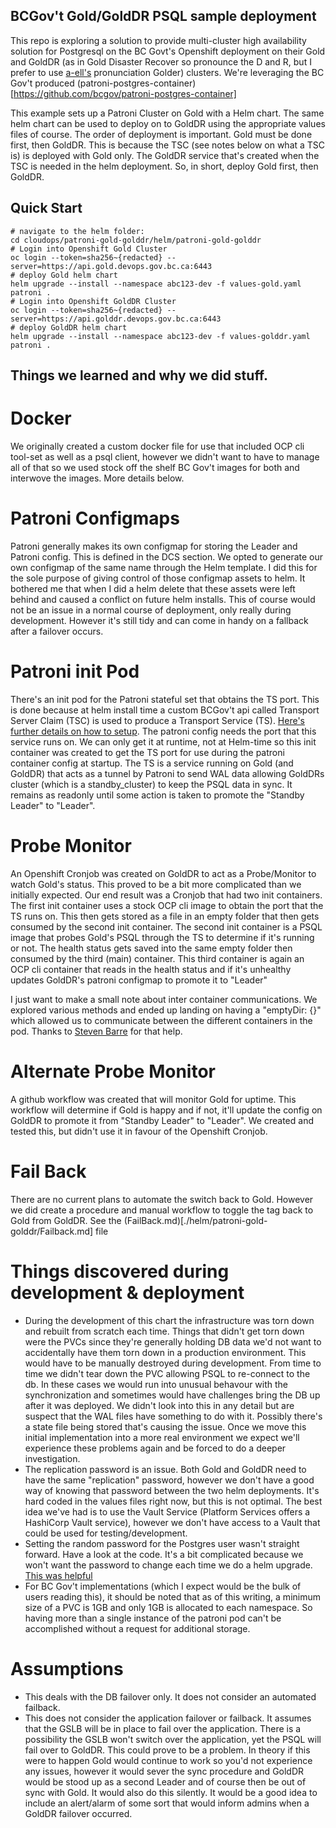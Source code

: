 ## BCGov't Gold/GoldDR PSQL sample deployment
This repo is exploring a solution to provide multi-cluster high availability solution for Postgresql on the BC Govt's Openshift deployment on their Gold and GoldDR (as in Gold Disaster Recover so pronounce the D and R, but I prefer to use [a-ell's](https://github.com/a-ell) pronunciation Golder) clusters. We're leveraging the BC Gov't produced (patroni-postgres-container)[https://github.com/bcgov/patroni-postgres-container]

This example sets up a Patroni Cluster on Gold with a Helm chart. The same helm chart can be used to deploy on to GoldDR using the appropriate values files of course. The order of deployment is important. Gold must be done first, then GoldDR.  This is because the TSC (see notes below on what a TSC is) is deployed with Gold only. The GoldDR service that's created when the TSC is needed in the helm deployment. So, in short, deploy Gold first, then GoldDR.

## Quick Start

```
# navigate to the helm folder:
cd cloudops/patroni-gold-golddr/helm/patroni-gold-golddr
# Login into Openshift Gold Cluster
oc login --token=sha256~{redacted} --server=https://api.gold.devops.gov.bc.ca:6443
# deploy Gold helm chart
helm upgrade --install --namespace abc123-dev -f values-gold.yaml patroni .
# Login into Openshift GoldDR Cluster
oc login --token=sha256~{redacted} --server=https://api.golddr.devops.gov.bc.ca:6443
# deploy GoldDR helm chart
helm upgrade --install --namespace abc123-dev -f values-golddr.yaml patroni .
```

## Things we learned and why we did stuff.
# Docker
We originally created a custom docker file for use that included OCP cli tool-set as well as a psql client, however we didn't want to have to manage all of that so we used stock off the shelf BC Gov't images for both and interwove the images. More details below.

# Patroni Configmaps
Patroni generally makes its own configmap for storing the Leader and Patroni config.  This is defined in the DCS section. We opted to generate our own configmap of the same name through the Helm template. I did this for the sole purpose of giving control of those configmap assets to helm. It bothered me that when I did a helm delete that these assets were left behind and caused a conflict on future helm installs. This of course would not be an issue in a normal course of deployment, only really during development. However it's still tidy and can come in handy on a fallback after a failover occurs.

# Patroni init Pod
There's an init pod for the Patroni stateful set that obtains the TS port. This is done because at helm install time a custom BCGov't api called Transport Server Claim (TSC) is used to produce a Transport Service (TS). [Here's further details on how to setup](https://beta-docs.developer.gov.bc.ca/set-up-tcp-connectivity-on-private-cloud-openshift-platform/). The patroni config needs the port that this service runs on. We can only get it at runtime, not at Helm-time so this init container was created to get the TS port for use during the patroni container config at startup. The TS is a service running on Gold (and GoldDR) that acts as a tunnel by Patroni to send WAL data allowing GoldDRs cluster (which is a standby_cluster) to keep the PSQL data in sync. It remains as readonly until some action is taken to promote the "Standby Leader" to "Leader".

# Probe Monitor
An Openshift Cronjob was created on GoldDR to act as a Probe/Monitor to watch Gold's status. This proved to be a bit more complicated than we initially expected.
Our end result was a Cronjob that had two init containers. The first init container uses a stock OCP cli image to obtain the port that the TS runs on. This then gets stored as a file in an empty folder that then gets consumed by the second init container. The second init container is a PSQL image that probes Gold's PSQL through the TS to determine if it's running or not. The health status gets saved into the same empty folder then consumed by the third (main) container. This third container is again an OCP cli container that reads in the health status and if it's unhealthy updates GoldDR's patroni configmap to promote it to "Leader"

I just want to make a small note about inter container communications. We explored various methods and ended up landing on having a "emptyDir: {}" which allowed us to communicate between the different containers in the pod. Thanks to [Steven Barre](https://github.com/StevenBarre) for that help.
# Alternate Probe Monitor
A github workflow was created that will monitor Gold for uptime. This workflow will determine if Gold is happy and if not, it'll update the config on GoldDR to promote it from "Standby Leader" to "Leader". We created and tested this, but didn't use it in favour of the Openshift Cronjob.

# Fail Back
There are no current plans to automate the switch back to Gold. However we did create a procedure and manual workflow to toggle the tag back to Gold from GoldDR. See the (FailBack.md)[./helm/patroni-gold-golddr/Failback.md] file

# Things discovered during development & deployment
- During the development of this chart the infrastructure was torn down and rebuilt from scratch each time. Things that didn't get torn down were the PVCs since they're generally holding DB data we'd not want to accidentally have them torn down in a production environment. This would have to be manually destroyed during development. From time to time we didn't tear down the PVC allowing PSQL to re-connect to the db. In these cases we would run into unusual behavour with the synchronization and sometimes would have challenges bring the DB up after it was deployed. We didn't look into this in any detail but are suspect that the WAL files have something to do with it. Possibly there's a state file being stored that's causing the issue. Once we move this initial implementation into a more real environment we expect we'll experience these problems again and be forced to do a deeper investigation.
- The replication password is an issue. Both Gold and GoldDR need to have the same "replication" password, however we don't have a good way of knowing that password between the two helm deployments. It's hard coded in the values files right now, but this is not optimal. The best idea we've had is to use the Vault Service (Platform Services offers a HashiCorp Vault service), however we don't have access to a Vault that could be used for testing/development.
- Setting the random password for the Postgres user wasn't straight forward. Have a look at the code. It's a bit complicated because we won't want the password to change each time we do a helm upgrade. [This was helpful](https://itnext.io/manage-auto-generated-secrets-in-your-helm-charts-5aee48ba6918)
- For BC Gov't implementations (which I expect would be the bulk of users reading this), it should be noted that as of this writing, a minimum size of a PVC is 1GB and only 1GB is allocated to each namespace. So having more than a single instance of the patroni pod can't be accomplished without a request for additional storage.

# Assumptions
- This deals with the DB failover only. It does not consider an automated failback.
- This does not consider the application failover or failback. It assumes that the GSLB will be in place to fail over the application. There is a possibility the GSLB won't switch over the application, yet the PSQL will fail over to GoldDR. This could prove to be a problem. In theory if this were to happen Gold would continue to work so you'd not experience any issues, however it would sever the sync procedure and GoldDR would be stood up as a second Leader and of course then be out of sync with Gold. It would also do this silently. It would be a good idea to include an alert/alarm of some sort that would inform admins when a GoldDR failover occurred.

